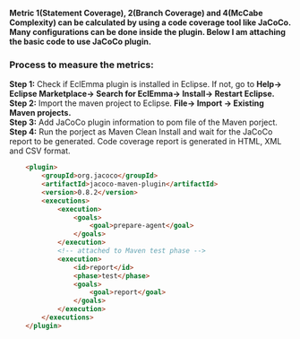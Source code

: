 
**Metric 1(Statement Coverage), 2(Branch Coverage) and 4(McCabe Complexity) can be calculated by using a code coverage tool like JaCoCo. Many configurations can be done inside the plugin. Below I am attaching the basic code to use JaCoCo plugin.**

### Process to measure the metrics:
**Step 1:** Check if EclEmma plugin is installed in Eclipse. If not, go to **Help-> Eclipse Marketplace-> Search for EclEmma-> Install-> Restart Eclipse.**<br />
**Step 2:** Import the maven project to Eclipse. **File-> Import -> Existing Maven projects.**<br />
**Step 3:** Add JaCoCo plugin information to pom file of the Maven porject.<br />
**Step 4:** Run the porject as Maven Clean Install and wait for the JaCoCo report to be generated. Code coverage report is generated in HTML, XML and CSV format.<br />

```html
	<plugin>
		<groupId>org.jacoco</groupId>
		<artifactId>jacoco-maven-plugin</artifactId>
		<version>0.8.2</version>
		<executions>
			<execution>
				<goals>
					<goal>prepare-agent</goal>
				</goals>
			</execution>
			<!-- attached to Maven test phase -->
			<execution>
				<id>report</id>
				<phase>test</phase>
				<goals>
					<goal>report</goal>
				</goals>
			</execution>
		</executions>
	</plugin>
```
